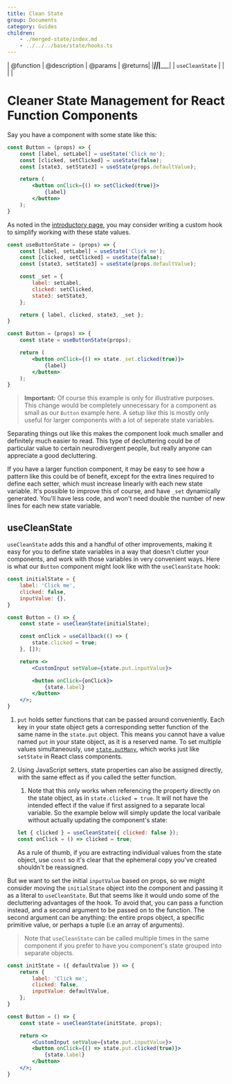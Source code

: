 ```yaml
---
title: Clean State
group: Documents
category: Guides
children:
    - ./merged-state/index.md
    - ../../../base/state/hooks.ts
---
```



| @function       | @description | @params | @returns|
|_________________|______________|_________|_________|
| `useCleanState` |              |         |         |



# Cleaner State Management for React Function Components
Say you have a component with some state like this:

```jsx
const Button = (props) => {
	const [label, setLabel] = useState('Click me');
	const [clicked, setClicked] = useState(false);
	const [state3, setState3] = useState(props.defaultValue);

	return (
		<button onClick={() => setClicked(true)}>
			{label}
		</button>
	);
}
```

As noted in the [introductory page](../why.md), you may consider writing a custom hook to simplify working with these state values.
```jsx
const useButtonState = (props) => {
	const [label, setLabel] = useState('Click me');
	const [clicked, setClicked] = useState(false);
	const [state3, setState3] = useState(props.defaultValue);

	const _set = {
		label: setLabel,
		clicked: setClicked,
		state3: setState3,
	};

	return { label, clicked, state3, _set };
}

const Button = (props) => {
	const state = useButtonState(props);

	return (
		<button onClick={() => state._set.clicked(true)}>
			{label}
		</button>
	);
}
```
> **Important:** Of course this example is only for illustrative purposes. This change would be completely unnecessary for a component as small as our `Button` example here. A setup like this is mostly only useful for larger components with a lot of seperate state variables.

Separating things out like this makes the component look much smaller and definitely much easier to read. This type of decluttering could be of particular value to certain neurodivergent people, but really anyone can appreciate a good decluttering.

If you have a larger function component, it may be easy to see how a pattern like this could be of benefit, except for the extra lines required to define each setter, which must increase linearly with each new state variable. It's possible to improve this of course, and have `_set` dynamically generated. You'll have less code, and won't need double the number of new lines for each new state variable.

## useCleanState
`useCleanState` adds this and a handful of other improvements, making it easy for you to define state variables in a way that doesn't clutter your components, and work with those variables in very convenient ways. Here is what our `Button` component might look like with the `useCleanState` hook:

```jsx
const initialState = {
	label: 'Click me',
	clicked: false,
	inputValue: {},
}

const Button = () => {
	const state = useCleanState(initialState);

	const onClick = useCallback(() => {
		state.clicked = true;
	}, []);

	return <>
		<CustomInput setValue={state.put.inputValue}>

		<button onClick={onClick}>
			{state.label}
		</button>
	</>;
}
```

1. `put` holds setter functions that can be passed around conveniently. Each key in your state object gets a corresponding setter function of the same name in the `state.put` object. This means you cannot have a value named `put` in your state object, as it is a reserved name. To set multiple values simultaneously, use [`state.putMany`](./api#putMany), which works just like `setState` in React class components.

2. Using JavaScript setters, state properties can also be assigned directly, with the same effect as if you called the setter function.
	1. Note that this only works when referencing the property directly on the state object, as in `state.clicked = true`. It will not have the intended effect if the value if first assigned to a separate local variable. So the example below will simply update the local varibale without actually updating the component's state:
	```jsx
	let { clicked } = useCleanState({ clicked: false });
	const onClick = () => clicked = true;
	```
	As a rule of thumb, if you are extracting individual values from the state object, use `const` so it's clear that the ephemeral copy you've created shouldn't be reassigned.


But we want to set the initial `inputValue` based on props, so we might consider moving the `initialState` object into the component and passing it as a literal to `useCleanState`. But that seems like it would undo some of the decluttering advantages of the hook. To avoid that, you can pass a function instead, and a second argument to be passed on to the function. The second argument can be anything: the entire props object, a specific primitive value, or perhaps a tuple (i.e an array of arguments).

> Note that `useCleanState` can be called multiple times in the same component if you prefer to have you component's state grouped into separate objects.

```jsx
const initState = ({ defaultValue }) => {
	return {
		label: 'Click me',
		clicked: false,
		inputValue: defaultValue,
	};
}

const Button = () => {
	const state = useCleanState(initState, props);

	return <>
		<CustomInput setValue={state.put.inputValue}>
		<button onClick={() => state.put.clicked(true)}>
			{state.label}
		</button>
	</>;
}
```
